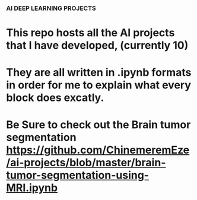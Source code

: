 ### AI DEEP LEARNING PROJECTS

# This repo hosts all the AI projects that I have developed, (currently 10)

# They are all written in .ipynb formats in order for me to explain what every block does excatly.

# Be Sure to check out the Brain tumor segmentation https://github.com/ChinemeremEze/ai-projects/blob/master/brain-tumor-segmentation-using-MRI.ipynb
